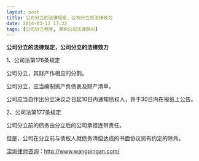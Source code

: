 ```yaml
---
layout: post
title: 公司分立的法律规定，公司分立的法律效力
date: 2014-03-12 17:22
tags: [公司分立程序, 深圳公司法律顾问]
---
```

<strong>公司分立的法律规定，公司分立的法律效力</strong>

1、公司法第176条规定

公司分立，其财产作相应的分割。

公司分立，应当编制资产负债表及财产清单。

公司应当自作出分立决议之日起10日内通知债权人，并于30日内在报纸上公告。

2、公司法第177条规定

公司分立前的债务由分立后的公司承担连带责任。

但是，公司在分立前与债权人就债务清偿达成的书面协议另有约定的除外。

<a href="http://www.wangpingan.com/">深圳律师咨询</a>：<a href="http://www.wangpingan.com/">http://www.wangpingan.com/</a>

